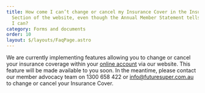 ```yaml
---
title: How come I can’t change or cancel my Insurance Cover in the Insurance
  Section of the website, even though the Annual Member Statement tells me that
  I can?
category: Forms and documents
order: 10
layout: $/layouts/FaqPage.astro
---
```

We are currently implementing features allowing you to change or cancel your insurance coverage within your [online account](https://my.futuresuper.com.au/) via our website. This feature will be made available to you soon. In the meantime, please contact our member advocacy team on 1300 658 422 or info@futuresuper.com.au to change or cancel your Insurance Cover.